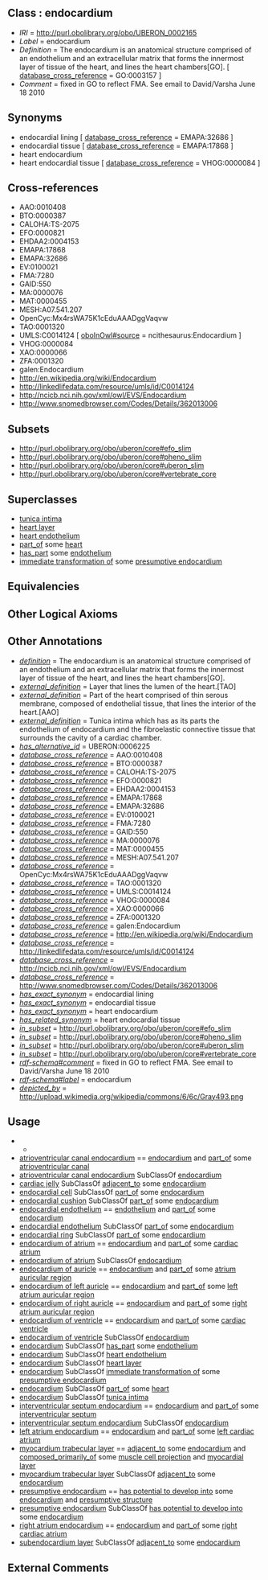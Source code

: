 
## Class : endocardium

 * *IRI* = http://purl.obolibrary.org/obo/UBERON_0002165
 * *Label* = endocardium
 * *Definition* = The endocardium is an anatomical structure comprised of an endothelium and an extracellular matrix that forms the innermost layer of tissue of the heart, and lines the heart chambers[GO]. [ [database_cross_reference](../../ef/oboInOwl#hasDbXref.md) = GO:0003157 ]
 * *Comment* = fixed in GO to reflect FMA. See email to David/Varsha June 18 2010

## Synonyms

 * endocardial lining [ [database_cross_reference](../../ef/oboInOwl#hasDbXref.md) = EMAPA:32686 ]
 * endocardial tissue [ [database_cross_reference](../../ef/oboInOwl#hasDbXref.md) = EMAPA:17868 ]
 * heart endocardium
 * heart endocardial tissue [ [database_cross_reference](../../ef/oboInOwl#hasDbXref.md) = VHOG:0000084 ]

## Cross-references

 * AAO:0010408
 * BTO:0000387
 * CALOHA:TS-2075
 * EFO:0000821
 * EHDAA2:0004153
 * EMAPA:17868
 * EMAPA:32686
 * EV:0100021
 * FMA:7280
 * GAID:550
 * MA:0000076
 * MAT:0000455
 * MESH:A07.541.207
 * OpenCyc:Mx4rsWA75K1cEduAAADggVaqvw
 * TAO:0001320
 * UMLS:C0014124 [ [oboInOwl#source](../../ce/oboInOwl#source.md) = ncithesaurus:Endocardium ]
 * VHOG:0000084
 * XAO:0000066
 * ZFA:0001320
 * galen:Endocardium
 * http://en.wikipedia.org/wiki/Endocardium
 * http://linkedlifedata.com/resource/umls/id/C0014124
 * http://ncicb.nci.nih.gov/xml/owl/EVS/Endocardium
 * http://www.snomedbrowser.com/Codes/Details/362013006

## Subsets

 * http://purl.obolibrary.org/obo/uberon/core#efo_slim
 * http://purl.obolibrary.org/obo/uberon/core#pheno_slim
 * http://purl.obolibrary.org/obo/uberon/core#uberon_slim
 * http://purl.obolibrary.org/obo/uberon/core#vertebrate_core

## Superclasses

 * [tunica intima](../../UBERON/23/UBERON_0002523.md)
 * [heart layer](../../UBERON/83/UBERON_0005983.md)
 * [heart endothelium](../../UBERON/07/UBERON_0008307.md)
 * [part_of](../../BFO/50/BFO_0000050.md) some [heart](../../UBERON/48/UBERON_0000948.md)
 * [has_part](../../BFO/51/BFO_0000051.md) some [endothelium](../../UBERON/86/UBERON_0001986.md)
 * [immediate transformation of](../../RO/95/RO_0002495.md) some [presumptive endocardium](../../UBERON/80/UBERON_0007280.md)

## Equivalencies


## Other Logical Axioms


## Other Annotations

 * *[definition](../../IAO/15/IAO_0000115.md)* = The endocardium is an anatomical structure comprised of an endothelium and an extracellular matrix that forms the innermost layer of tissue of the heart, and lines the heart chambers[GO].
 * *[external_definition](../../UBPROP/01/UBPROP_0000001.md)* = Layer that lines the lumen of the heart.[TAO]
 * *[external_definition](../../UBPROP/01/UBPROP_0000001.md)* = Part of the heart comprised of thin serous membrane, composed of endothelial tissue, that lines the interior of the heart.[AAO]
 * *[external_definition](../../UBPROP/01/UBPROP_0000001.md)* = Tunica intima which has as its parts the endothelium of endocardium and the fibroelastic connective tissue that surrounds the cavity of a cardiac chamber.
 * *[has_alternative_id](../../Id/oboInOwl#hasAlternativeId.md)* = UBERON:0006225
 * *[database_cross_reference](../../ef/oboInOwl#hasDbXref.md)* = AAO:0010408
 * *[database_cross_reference](../../ef/oboInOwl#hasDbXref.md)* = BTO:0000387
 * *[database_cross_reference](../../ef/oboInOwl#hasDbXref.md)* = CALOHA:TS-2075
 * *[database_cross_reference](../../ef/oboInOwl#hasDbXref.md)* = EFO:0000821
 * *[database_cross_reference](../../ef/oboInOwl#hasDbXref.md)* = EHDAA2:0004153
 * *[database_cross_reference](../../ef/oboInOwl#hasDbXref.md)* = EMAPA:17868
 * *[database_cross_reference](../../ef/oboInOwl#hasDbXref.md)* = EMAPA:32686
 * *[database_cross_reference](../../ef/oboInOwl#hasDbXref.md)* = EV:0100021
 * *[database_cross_reference](../../ef/oboInOwl#hasDbXref.md)* = FMA:7280
 * *[database_cross_reference](../../ef/oboInOwl#hasDbXref.md)* = GAID:550
 * *[database_cross_reference](../../ef/oboInOwl#hasDbXref.md)* = MA:0000076
 * *[database_cross_reference](../../ef/oboInOwl#hasDbXref.md)* = MAT:0000455
 * *[database_cross_reference](../../ef/oboInOwl#hasDbXref.md)* = MESH:A07.541.207
 * *[database_cross_reference](../../ef/oboInOwl#hasDbXref.md)* = OpenCyc:Mx4rsWA75K1cEduAAADggVaqvw
 * *[database_cross_reference](../../ef/oboInOwl#hasDbXref.md)* = TAO:0001320
 * *[database_cross_reference](../../ef/oboInOwl#hasDbXref.md)* = UMLS:C0014124
 * *[database_cross_reference](../../ef/oboInOwl#hasDbXref.md)* = VHOG:0000084
 * *[database_cross_reference](../../ef/oboInOwl#hasDbXref.md)* = XAO:0000066
 * *[database_cross_reference](../../ef/oboInOwl#hasDbXref.md)* = ZFA:0001320
 * *[database_cross_reference](../../ef/oboInOwl#hasDbXref.md)* = galen:Endocardium
 * *[database_cross_reference](../../ef/oboInOwl#hasDbXref.md)* = http://en.wikipedia.org/wiki/Endocardium
 * *[database_cross_reference](../../ef/oboInOwl#hasDbXref.md)* = http://linkedlifedata.com/resource/umls/id/C0014124
 * *[database_cross_reference](../../ef/oboInOwl#hasDbXref.md)* = http://ncicb.nci.nih.gov/xml/owl/EVS/Endocardium
 * *[database_cross_reference](../../ef/oboInOwl#hasDbXref.md)* = http://www.snomedbrowser.com/Codes/Details/362013006
 * *[has_exact_synonym](../../ym/oboInOwl#hasExactSynonym.md)* = endocardial lining
 * *[has_exact_synonym](../../ym/oboInOwl#hasExactSynonym.md)* = endocardial tissue
 * *[has_exact_synonym](../../ym/oboInOwl#hasExactSynonym.md)* = heart endocardium
 * *[has_related_synonym](../../ym/oboInOwl#hasRelatedSynonym.md)* = heart endocardial tissue
 * *[in_subset](../../et/oboInOwl#inSubset.md)* = http://purl.obolibrary.org/obo/uberon/core#efo_slim
 * *[in_subset](../../et/oboInOwl#inSubset.md)* = http://purl.obolibrary.org/obo/uberon/core#pheno_slim
 * *[in_subset](../../et/oboInOwl#inSubset.md)* = http://purl.obolibrary.org/obo/uberon/core#uberon_slim
 * *[in_subset](../../et/oboInOwl#inSubset.md)* = http://purl.obolibrary.org/obo/uberon/core#vertebrate_core
 * *[rdf-schema#comment](../../nt/rdf-schema#comment.md)* = fixed in GO to reflect FMA. See email to David/Varsha June 18 2010
 * *[rdf-schema#label](../../el/rdf-schema#label.md)* = endocardium
 * *[depicted_by](../../depicted/by/depicted_by.md)* = http://upload.wikimedia.org/wikipedia/commons/6/6c/Gray493.png

## Usage

 * -
 * [atrioventricular canal endocardium](../../UBERON/30/UBERON_0003930.md) == [endocardium](../../UBERON/65/UBERON_0002165.md) and [part_of](../../BFO/50/BFO_0000050.md) some [atrioventricular canal](../../UBERON/87/UBERON_0002087.md)
 * [atrioventricular canal endocardium](../../UBERON/30/UBERON_0003930.md) SubClassOf [endocardium](../../UBERON/65/UBERON_0002165.md)
 * [cardiac jelly](../../UBERON/06/UBERON_0003906.md) SubClassOf [adjacent_to](../../RO/20/RO_0002220.md) some [endocardium](../../UBERON/65/UBERON_0002165.md)
 * [endocardial cell](../../CL/50/CL_0002350.md) SubClassOf [part_of](../../BFO/50/BFO_0000050.md) some [endocardium](../../UBERON/65/UBERON_0002165.md)
 * [endocardial cushion](../../UBERON/62/UBERON_0002062.md) SubClassOf [part_of](../../BFO/50/BFO_0000050.md) some [endocardium](../../UBERON/65/UBERON_0002165.md)
 * [endocardial endothelium](../../UBERON/16/UBERON_0005316.md) == [endothelium](../../UBERON/86/UBERON_0001986.md) and [part_of](../../BFO/50/BFO_0000050.md) some [endocardium](../../UBERON/65/UBERON_0002165.md)
 * [endocardial endothelium](../../UBERON/16/UBERON_0005316.md) SubClassOf [part_of](../../BFO/50/BFO_0000050.md) some [endocardium](../../UBERON/65/UBERON_0002165.md)
 * [endocardial ring](../../UBERON/72/UBERON_2005072.md) SubClassOf [part_of](../../BFO/50/BFO_0000050.md) some [endocardium](../../UBERON/65/UBERON_0002165.md)
 * [endocardium of atrium](../../UBERON/66/UBERON_0002166.md) == [endocardium](../../UBERON/65/UBERON_0002165.md) and [part_of](../../BFO/50/BFO_0000050.md) some [cardiac atrium](../../UBERON/81/UBERON_0002081.md)
 * [endocardium of atrium](../../UBERON/66/UBERON_0002166.md) SubClassOf [endocardium](../../UBERON/65/UBERON_0002165.md)
 * [endocardium of auricle](../../UBERON/05/UBERON_0011005.md) == [endocardium](../../UBERON/65/UBERON_0002165.md) and [part_of](../../BFO/50/BFO_0000050.md) some [atrium auricular region](../../UBERON/18/UBERON_0006618.md)
 * [endocardium of left auricle](../../UBERON/06/UBERON_0011006.md) == [endocardium](../../UBERON/65/UBERON_0002165.md) and [part_of](../../BFO/50/BFO_0000050.md) some [left atrium auricular region](../../UBERON/30/UBERON_0006630.md)
 * [endocardium of right auricle](../../UBERON/07/UBERON_0011007.md) == [endocardium](../../UBERON/65/UBERON_0002165.md) and [part_of](../../BFO/50/BFO_0000050.md) some [right atrium auricular region](../../UBERON/31/UBERON_0006631.md)
 * [endocardium of ventricle](../../UBERON/81/UBERON_0001081.md) == [endocardium](../../UBERON/65/UBERON_0002165.md) and [part_of](../../BFO/50/BFO_0000050.md) some [cardiac ventricle](../../UBERON/82/UBERON_0002082.md)
 * [endocardium of ventricle](../../UBERON/81/UBERON_0001081.md) SubClassOf [endocardium](../../UBERON/65/UBERON_0002165.md)
 * [endocardium](../../UBERON/65/UBERON_0002165.md) SubClassOf [has_part](../../BFO/51/BFO_0000051.md) some [endothelium](../../UBERON/86/UBERON_0001986.md)
 * [endocardium](../../UBERON/65/UBERON_0002165.md) SubClassOf [heart endothelium](../../UBERON/07/UBERON_0008307.md)
 * [endocardium](../../UBERON/65/UBERON_0002165.md) SubClassOf [heart layer](../../UBERON/83/UBERON_0005983.md)
 * [endocardium](../../UBERON/65/UBERON_0002165.md) SubClassOf [immediate transformation of](../../RO/95/RO_0002495.md) some [presumptive endocardium](../../UBERON/80/UBERON_0007280.md)
 * [endocardium](../../UBERON/65/UBERON_0002165.md) SubClassOf [part_of](../../BFO/50/BFO_0000050.md) some [heart](../../UBERON/48/UBERON_0000948.md)
 * [endocardium](../../UBERON/65/UBERON_0002165.md) SubClassOf [tunica intima](../../UBERON/23/UBERON_0002523.md)
 * [interventricular septum endocardium](../../UBERON/43/UBERON_0005243.md) == [endocardium](../../UBERON/65/UBERON_0002165.md) and [part_of](../../BFO/50/BFO_0000050.md) some [interventricular septum](../../UBERON/94/UBERON_0002094.md)
 * [interventricular septum endocardium](../../UBERON/43/UBERON_0005243.md) SubClassOf [endocardium](../../UBERON/65/UBERON_0002165.md)
 * [left atrium endocardium](../../UBERON/03/UBERON_0034903.md) == [endocardium](../../UBERON/65/UBERON_0002165.md) and [part_of](../../BFO/50/BFO_0000050.md) some [left cardiac atrium](../../UBERON/79/UBERON_0002079.md)
 * [myocardium trabecular layer](../../UBERON/24/UBERON_0004124.md) == [adjacent_to](../../RO/20/RO_0002220.md) some [endocardium](../../UBERON/65/UBERON_0002165.md) and [composed_primarily_of](../../RO/73/RO_0002473.md) some [muscle cell projection](../../GO/94/GO_0036194.md) and [myocardial layer](../../UBERON/23/UBERON_0004123.md)
 * [myocardium trabecular layer](../../UBERON/24/UBERON_0004124.md) SubClassOf [adjacent_to](../../RO/20/RO_0002220.md) some [endocardium](../../UBERON/65/UBERON_0002165.md)
 * [presumptive endocardium](../../UBERON/80/UBERON_0007280.md) == [has potential to develop into](../../RO/87/RO_0002387.md) some [endocardium](../../UBERON/65/UBERON_0002165.md) and [presumptive structure](../../UBERON/98/UBERON_0006598.md)
 * [presumptive endocardium](../../UBERON/80/UBERON_0007280.md) SubClassOf [has potential to develop into](../../RO/87/RO_0002387.md) some [endocardium](../../UBERON/65/UBERON_0002165.md)
 * [right atrium endocardium](../../UBERON/29/UBERON_0009129.md) == [endocardium](../../UBERON/65/UBERON_0002165.md) and [part_of](../../BFO/50/BFO_0000050.md) some [right cardiac atrium](../../UBERON/78/UBERON_0002078.md)
 * [subendocardium layer](../../UBERON/84/UBERON_0005984.md) SubClassOf [adjacent_to](../../RO/20/RO_0002220.md) some [endocardium](../../UBERON/65/UBERON_0002165.md)

## External Comments

